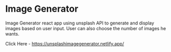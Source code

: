 # Image Generator

Image Generator react app using unsplash API to generate and display images based on user input. User can also choose the number of images he wants.

Click Here - https://unsplashimagegenerator.netlify.app/
